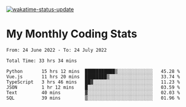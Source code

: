 [![wakatime-status-update](https://github.com/noopurphalak/noopurphalak/workflows/wakatime-status-update/badge.svg)](https://github.com/noopurphalak/noopurphalak/actions/workflows/main.yml)

# My Monthly Coding Stats

<!--START_SECTION:waka-->

```text
From: 24 June 2022 - To: 24 July 2022

Total Time: 33 hrs 34 mins

Python       15 hrs 12 mins  ███████████▒░░░░░░░░░░░░░   45.28 %
Vue.js       11 hrs 20 mins  ████████▒░░░░░░░░░░░░░░░░   33.74 %
TypeScript   3 hrs 46 mins   ██▓░░░░░░░░░░░░░░░░░░░░░░   11.23 %
JSON         1 hr 12 mins    █░░░░░░░░░░░░░░░░░░░░░░░░   03.59 %
Text         40 mins         ▓░░░░░░░░░░░░░░░░░░░░░░░░   02.03 %
SQL          39 mins         ▒░░░░░░░░░░░░░░░░░░░░░░░░   01.96 %
```

<!--END_SECTION:waka-->
